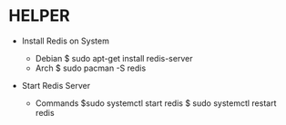 # HELPER

* Install Redis on System

  * Debian
    $ sudo apt-get install redis-server
  * Arch
    $ sudo pacman -S redis

* Start Redis Server

  * Commands
    $sudo systemctl start redis
    $ sudo systemctl restart redis
